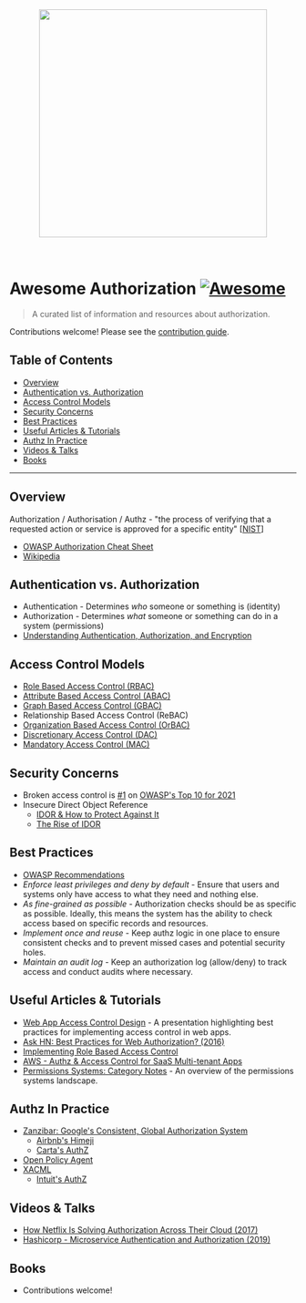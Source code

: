 <div align="center" alt="Warrant">
    <a href="https://warrant.dev/" target="_blank">
        <img src="https://warrant.dev/images/warrant_logo_wide.png" width="400">
    </a>
    </br>
    </br>
    </br>
</div>

# Awesome Authorization [![Awesome](https://awesome.re/badge-flat2.svg)](https://awesome.re)

> A curated list of information and resources about authorization.

Contributions welcome! Please see the [contribution guide](CONTRIBUTING.md).

## Table of Contents
- [Overview](#overview)
- [Authentication vs. Authorization](#authentication-vs-authorization)
- [Access Control Models](#access-control-models)
- [Security Concerns](#security-concerns)
- [Best Practices](#best-practices)
- [Useful Articles & Tutorials](#useful-articles--tutorials)
- [Authz In Practice](#authz-in-practice)
- [Videos & Talks](#videos--talks)
- [Books](#books)

---

## Overview
Authorization / Authorisation / Authz - "the process of verifying that a requested action or service is approved for a specific entity" [[NIST](https://csrc.nist.gov/glossary/term/authorization)]
- [OWASP Authorization Cheat Sheet](https://cheatsheetseries.owasp.org/cheatsheets/Authorization_Cheat_Sheet.html)
- [Wikipedia](https://en.wikipedia.org/wiki/Authorization)

## Authentication vs. Authorization
- Authentication - Determines *who* someone or something is (identity)
- Authorization - Determines *what* someone or something can do in a system (permissions)
- [Understanding Authentication, Authorization, and Encryption](https://www.bu.edu/tech/about/security-resources/bestpractice/auth/)

## Access Control Models
- [Role Based Access Control (RBAC)](https://en.wikipedia.org/wiki/Role-based_access_control)
- [Attribute Based Access Control (ABAC)](https://en.wikipedia.org/wiki/Attribute-based_access_control)
- [Graph Based Access Control (GBAC)](https://en.wikipedia.org/wiki/Graph-based_access_control)
- Relationship Based Access Control (ReBAC)
- [Organization Based Access Control (OrBAC)](https://en.wikipedia.org/wiki/Organisation-based_access_control)
- [Discretionary Access Control (DAC)](https://en.wikipedia.org/wiki/Discretionary_access_control)
- [Mandatory Access Control (MAC)](https://en.wikipedia.org/wiki/Mandatory_access_control)

## Security Concerns
- Broken access control is [#1](https://owasp.org/Top10/A01_2021-Broken_Access_Control/) on [OWASP's Top 10 for 2021](https://owasp.org/Top10/)
- Insecure Direct Object Reference
  - [IDOR & How to Protect Against It](https://blog.warrant.dev/insecure-direct-object-reference)
  - [The Rise of IDOR](https://www.hackerone.com/resources/hackerone/the-rise-of-idor)

## Best Practices
- [OWASP Recommendations](https://cheatsheetseries.owasp.org/cheatsheets/Authorization_Cheat_Sheet.html#recommendations)
- *Enforce least privileges and deny by default* - Ensure that users and systems only have access to what they need and nothing else.
- *As fine-grained as possible* - Authorization checks should be as specific as possible. Ideally, this means the system has the ability to check access based on specific records and resources.
- *Implement once and reuse* - Keep authz logic in one place to ensure consistent checks and to prevent missed cases and potential security holes.
- *Maintain an audit log* - Keep an authorization log (allow/deny) to track access and conduct audits where necessary.

## Useful Articles & Tutorials
- [Web App Access Control Design](https://owasp.org/www-pdf-archive/ASDC12-Access_Control_Designs_and_Pitfalls.pdf) - A presentation highlighting best practices for implementing access control in web apps.
- [Ask HN: Best Practices for Web Authorization? (2016)](https://news.ycombinator.com/item?id=11151790)
- [Implementing Role Based Access Control](https://blog.warrant.dev/implementing-role-based-access-control)
- [AWS - Authz & Access Control for SaaS Multi-tenant Apps](https://docs.aws.amazon.com/prescriptive-guidance/latest/saas-multitenant-api-access-authorization/welcome.html)
- [Permissions Systems: Category Notes](https://kojo.blog/permissions-sytems/) - An overview of the permissions systems landscape.

## Authz In Practice
- [Zanzibar: Google's Consistent, Global Authorization System](https://research.google/pubs/pub48190/)
  - [Airbnb's Himeji](https://medium.com/airbnb-engineering/himeji-a-scalable-centralized-system-for-authorization-at-airbnb-341664924574)
  - [Carta's AuthZ](https://medium.com/building-carta/authz-cartas-highly-scalable-permissions-system-782a7f2c840f)
- [Open Policy Agent](https://www.openpolicyagent.org/)
- [XACML](https://en.wikipedia.org/wiki/XACML)
  - [Intuit's AuthZ](https://medium.com/intuit-engineering/authz-intuits-unified-dynamic-authorization-system-bea554d18f91)

## Videos & Talks
- [How Netflix Is Solving Authorization Across Their Cloud (2017)](https://www.youtube.com/watch?v=R6tUNpRpdnY)
- [Hashicorp - Microservice Authentication and Authorization (2019)](https://www.youtube.com/watch?v=ZjPF8yZ83Wo)

## Books
- Contributions welcome!
